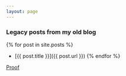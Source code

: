 ```yaml
---
layout: page
---
```


### Legacy posts from my old blog

{% for post in site.posts %}
 * [{{ post.title }}]({{ post.url }})
{% endfor %}

[Proof](https://proven.lol/b98206)
